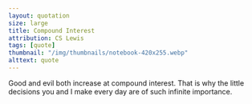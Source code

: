 ```yaml
---
layout: quotation
size: large
title: Compound Interest
attribution: CS Lewis
tags: [quote]
thumbnail: "/img/thumbnails/notebook-420x255.webp"
alttext: quote
---
```


Good and evil both increase at compound interest. That is
why the little decisions you and I make every day are of such
infinite importance.
